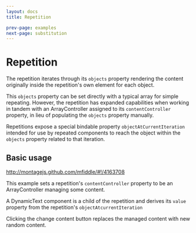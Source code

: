 ```yaml
---
layout: docs
title: Repetition

prev-page: examples
next-page: substitution
---
```


# Repetition
The repetition iterates through its ```objects``` property rendering the content originally inside the repetition's own element for each object. 

This ```objects``` property can be set directly with a typical array for simple repeating. However, the repetition has expanded capabilities when working in tandem with an ArrayController assigned to its ```contentController``` property, in lieu of populating the ```objects``` property manually.

Repetitions expose a special bindable property ```objectAtCurrentIteration``` intended for use by repeated components to reach the object within the ```objects``` property related to that iteration.

## Basic usage
http://montagejs.github.com/mfiddle/#!/4163708

This example sets a repetition's ```contentController``` property to be an ArrayController managing some content.

A DynamicText component is a child of the repetition and derives its ```value``` property from the repetition's ```objectAtcurrentIteration```

Clicking the change content button replaces the managed content with new random content.